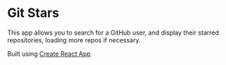 # Git Stars

This app allows you to search for a GitHub user, and display their starred repositories, loading more repos if necessary.

Built using [Create React App](https://github.com/facebookincubator/create-react-app)